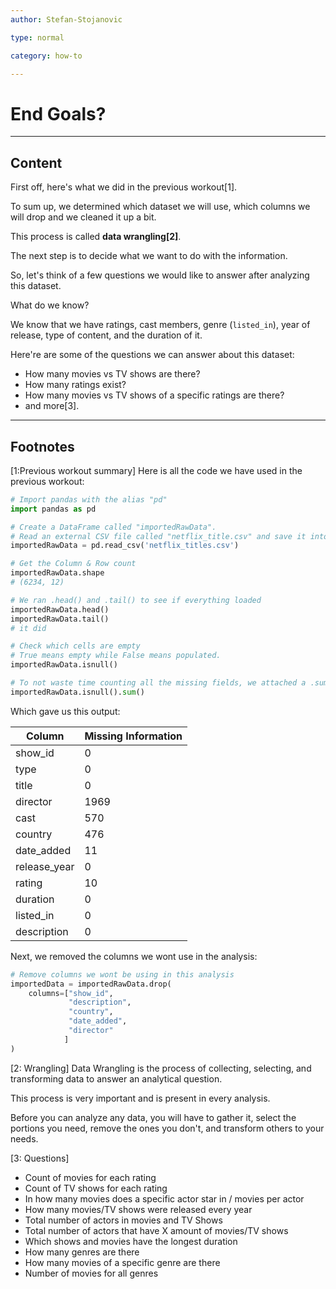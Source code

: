 ```yaml
---
author: Stefan-Stojanovic

type: normal

category: how-to

---
```


# End Goals?

---
## Content

First off, here's what we did in the previous workout[1].

To sum up, we determined which dataset we will use, which columns we will drop and we cleaned it up a bit.

This process is called **data wrangling[2]**.

The next step is to decide what we want to do with the information.

So, let's think of a few questions we would like to answer after analyzing this dataset.

What do we know?

We know that we have ratings, cast members, genre (`listed_in`), year of release, type of content, and the duration of it.

Here're are some of the questions we can answer about this dataset:
- How many movies vs TV shows are there?
- How many ratings exist?
- How many movies vs TV shows of a specific ratings are there?
- and more[3].

---
## Footnotes

[1:Previous workout summary]
Here is all the code we have used in the previous workout:
```py
# Import pandas with the alias "pd"
import pandas as pd

# Create a DataFrame called "importedRawData". 
# Read an external CSV file called "netflix_title.csv" and save it into the DataFrame.
importedRawData = pd.read_csv('netflix_titles.csv')

# Get the Column & Row count
importedRawData.shape
# (6234, 12)

# We ran .head() and .tail() to see if everything loaded
importedRawData.head()
importedRawData.tail()
# it did

# Check which cells are empty
# True means empty while False means populated.
importedRawData.isnull()

# To not waste time counting all the missing fields, we attached a .sum() function to give us the sum of missing values
importedRawData.isnull().sum()
```
Which gave us this output:

| Column       | Missing Information |
|--------------|---------------------|
| show_id      |          0          |
| type         |          0          |
| title        |          0          |
| director     |         1969        |
| cast         |         570         |
| country      |         476         |
| date_added   |          11         |
| release_year |          0          |
| rating       |          10         |
| duration     |          0          |
| listed_in    |          0          |
| description  |          0          |

Next, we removed the columns we wont use in the analysis:
```py
# Remove columns we wont be using in this analysis
importedData = importedRawData.drop(
    columns=["show_id", 
             "description", 
             "country", 
             "date_added", 
             "director"
            ]
)
```

[2: Wrangling]
Data Wrangling is the process of collecting, selecting, and transforming data to answer an analytical question.

This process is very important and is present in every analysis. 

Before you can analyze any data, you will have to gather it, select the portions you need, remove the ones you don't, and transform others to your needs.

[3: Questions]
- Count of movies for each rating
- Count of TV shows for each rating
- In how many movies does a specific actor star in / movies per actor 
- How many movies/TV shows were released every year
- Total number of actors in movies and TV Shows
- Total number of actors that have X amount of movies/TV shows
- Which shows and movies have the longest duration
- How many genres are there
- How many movies of a specific genre are there
- Number of movies for all genres
